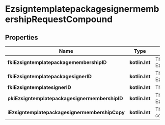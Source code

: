 
# EzsigntemplatepackagesignermembershipRequestCompound

## Properties
Name | Type | Description | Notes
------------ | ------------- | ------------- | -------------
**fkiEzsigntemplatepackagemembershipID** | **kotlin.Int** | The unique ID of the Ezsigntemplatepackagemembership | 
**fkiEzsigntemplatepackagesignerID** | **kotlin.Int** | The unique ID of the Ezsigntemplatepackagesigner | 
**fkiEzsigntemplatesignerID** | **kotlin.Int** | The unique ID of the Ezsigntemplatesigner | 
**pkiEzsigntemplatepackagesignermembershipID** | **kotlin.Int** | The unique ID of the Ezsigntemplatepackagesignermembership |  [optional]
**iEzsigntemplatepackagesignermembershipCopy** | **kotlin.Int** | The Copy number in case of multiple copies. |  [optional]



